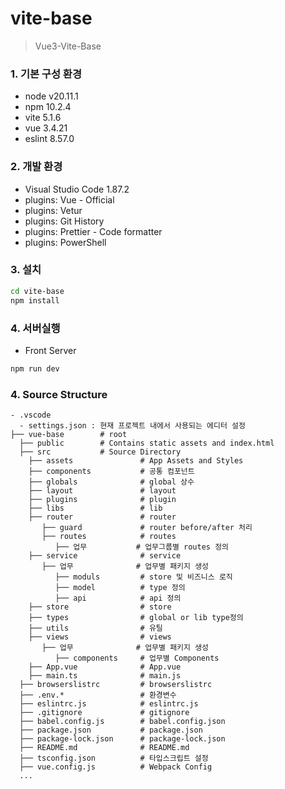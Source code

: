 # vite-base
> Vue3-Vite-Base

### 1. 기본 구성 환경 
- node v20.11.1
- npm 10.2.4
- vite 5.1.6
- vue 3.4.21
- eslint 8.57.0


### 2. 개발 환경
- Visual Studio Code 1.87.2
- plugins: Vue - Official
- plugins: Vetur
- plugins: Git History
- plugins: Prettier - Code formatter
- plugins: PowerShell


### 3. 설치
```sh
cd vite-base
npm install

```

### 4. 서버실행
- Front Server
```sh
npm run dev
```

### 4. Source Structure

```
- .vscode
  - settings.json : 현재 프로젝트 내에서 사용되는 에디터 설정
├── vue-base        # root
  ├── public        # Contains static assets and index.html
  ├── src           # Source Directory
    ├── assets               # App Assets and Styles
    ├── components           # 공통 컴포넌트
    ├── globals              # global 상수
    ├── layout               # layout
    ├── plugins              # plugin
    ├── libs                 # lib
    ├── router               # router
       ├── guard             # router before/after 처리
       ├── routes            # routes
          ├── 업무           # 업무그룹별 routes 정의
    ├── service              # service
       ├── 업무              # 업무별 패키지 생성
          ├── moduls         # store 및 비즈니스 로직
          ├── model          # type 정의
          ├── api            # api 정의
    ├── store                # store
    ├── types                # global or lib type정의
    ├── utils                # 유틸
    ├── views                # views
       ├── 업무              # 업무별 패키지 생성
          ├── components     # 업무별 Components
    ├── App.vue              # App.vue
    ├── main.ts              # main.js
  ├── browserslistrc         # browserslistrc
  ├── .env.*                 # 환경변수
  ├── eslintrc.js            # eslintrc.js
  ├── .gitignore             # gitignore
  ├── babel.config.js        # babel.config.json 
  ├── package.json           # package.json
  ├── package-lock.json      # package-lock.json
  ├── README.md              # README.md
  ├── tsconfig.json          # 타입스크립트 설정
  ├── vue.config.js          # Webpack Config
  ...

```
